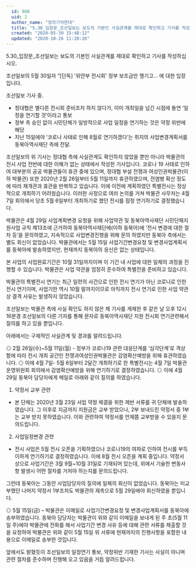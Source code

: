 ```yaml
---
  id: 988
  uid: 2
  author_name: "정의기억연대"
  title: "5.30_입장문_조선일보는 보도의 기본인 사실관계를 제대로 확인하고 기사를 작성하십시오."
  created: "2020-05-30 15:48:12"
  updated: "2020-10-26 11:20:26"
---
```

5.30_입장문_조선일보는 보도의 기본인 사실관계를 제대로 확인하고 기사를 작성하십시오.

조선일보의 5월 30일자 “\[단독\] '위안부 전시회' 정부 보조금만 챙기고… 에 대한 입장입니다. 

조선일보 기사 중. 
- 정대협은 별다른 전시회 준비조차 하지 않다가, 이미 개최일을 넘긴 시점에 돌연 ‘일정을 연기할 것’이라고 통보 
- 정부 측 승인 없이 시민단체가 일방적으로 사업 일정을 연기하는 것은 약정 위반에 해당 
- 지난 15일에야 ‘코로나 사태로 인해 8월로 연기하겠다’는 취지의 사업변경계획서를 동북아역사재단 측에 전달. 

조선일보의 위 기사는 정대협 측에 사실관계도 확인하지 않았을 뿐만 아니라 박물관의 전시 사업 전반에 대한 이해가 없는 상태에서 작성한 기사입니다. 
코로나 19 사태로 인하여 대부분의 공공 박물관들이 휴관 중에 있으며, 정대협 부설 전쟁과 여성인권박물관(이하 박물관) 또한 2020년 2월 26일부터 5월 11일까지 휴관하였으며, 전염병 확산 정도에 따라 재개관과 휴관을 반복하고 있습니다. 이에 이전에 계획하였던 특별전시는 정상적으로 개최하기 어려웠습니다. 이러한 사정으로 여러 논의를 거쳐 박물관 사무처는 4월 7일 회의에서 당초 5월 6일부터 개최하기로 했던 전시를 잠정 연기하기로 결정했습니다.

박물관은 4월 29일 사업계획변경 요청을 위해 사업약관 및 동북아역사재단 시민단체지원사업 규칙 제13조에 근거하여 동북아역사재단에(이하 동북아)에 ‘전시 변경에 대한 절차 등’을 문의하였고, 지속적으로 사업변경진행을 위해 문의 하였지만 동북아 측에서는 별도 회신이 없었습니다. 박물관에서는 5월 15일 사업기간변경요청 및 변경사업계획서를 동북아에 발송하였지만, 현재까지 동북아의 응신은 없는 상태입니다. 

본 사업의 사업완료기간은 10월 31일까지이며 이 기간 내 사업에 대한 일체의 과정을 진행할 수 있습니다. 박물관은 사업 약관을 엄정히 준수하여 특별전을 준비하고 있습니다.

박물관의 특별전시 연기는 최근 일련의 사건으로 인한 전시 연기가 아닌 코로나로 인한 전시 연기이며, 사업기한 역시 10월 말까지이므로 아직까지 전시 연기로 인한 사업 약관상 결격 사유는 발생하지 않았습니다. 
 
조선일보는 박물관 측에 사실 확인도 하지 않은 체 기사를 게재한 후 같은 날 오후 12시 16분경 조선일보의 다른 기자를 통해 문자로 동북아역사재단 지원 전시회 연기관련해서 질의를 하고 있을 뿐입니다.


아래에서는 구체적인 사실관계 및 경과를 알려드립니다.

◎ 2월 26일(수)~5월 11일(월) - 정부가 코로나19 관련 대응단계를 ‘심각단계’로 격상함에 따라 전시 개최 공간인 전쟁과여성인권박물관은 감염확산예방을 위해 휴관하였습니다. 
◎ 이에 4월 7일- 5월 6일부터 2달간 개최하기로 한 특별전시는 4월 7일 박물관 운영위원회 회의에서 감염확산예방을 위해 연기하기로 결정하였습니다. 
◎ 이에 4월 29일 동북아 담당자에게 메일로 아래와 같이 질의를 하였습니다. 
1. 약정서 교부 관련
- 본 단체는 2020년 3월 23일 사업 약정 체결을 위한 제반 서류를 귀 단체에 발송하였습니다. 그 이후로 지금까지 지원금은 교부 받았으나, 2부 보내드린 약정서 중 1부는 교부 받지 못하였습니다. 이와 관련하여 약정서를 언제쯤 교부받을 수 있을지 문의드립니다.
2. 사업일정변경 관련
- 전시 사업은 5월 전시 오픈을 기획하였으나 코로나19의 여파로 인하여 전시를 부득이하게 연기하기로 결정하였습니다. 이에 8월 전시 오픈을 계획 중입니다. 약정서 상으로 사업기간은 3월 9월~10월 31일로 기재되어 있는데, 위에서 기술한 변동사항 발생시 어떤 절차를 거처야 하는지를 문의드립니다.

그런데 동북아는 그동안 사업담당자의 질의에 일체의 회신이 없었습니다. 동북아는 미교부했던 나머지 약정서 1부조차도 박물관의 재촉으로 5월 29일에야 회신하였을 뿐입니다.
 
◎ 5월 15일(금) – 박물관은 이메일로 사업기간변경요청 및 변경사업계획서를 동북아에 송부하였습니다. 동북아 담당자는 박물관이 위와 같이 이메일을 보내게 된 주 초(5월 11일 주)에야 박물관에 전화를 해서 사업기간 변경 사유 등에 대해 관련 서류를 제출할 것을 요청하여 박물관은 위와 같이 5월 15일 위 서류에 현재까지의 진행사항을 포함한 내용으로 이메일로 송부한 것입니다. 

앞에서도 밝혔듯이 조선일보의 일정연기 통보, 약정위반 기재한 기사는 사실이 아니며 관련 절차를 준수하며 진행해 오고 있음을 거듭 알려드립니다.
